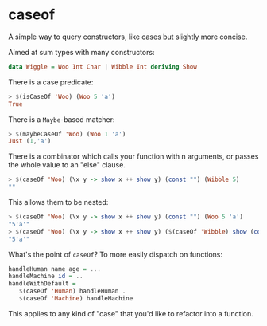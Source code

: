 # caseof

A simple way to query constructors, like cases but slightly more
concise.

Aimed at sum types with many constructors:

``` haskell
data Wiggle = Woo Int Char | Wibble Int deriving Show
```

There is a case predicate:

``` haskell
> $(isCaseOf 'Woo) (Woo 5 'a')
True
```

There is a `Maybe`-based matcher:

``` haskell
> $(maybeCaseOf 'Woo) (Woo 1 'a')
Just (1,'a')
```

There is a combinator which calls your function with n arguments, or
passes the whole value to an "else" clause.

``` haskell
> $(caseOf 'Woo) (\x y -> show x ++ show y) (const "") (Wibble 5)
""
```

This allows them to be nested:

```haskell
> $(caseOf 'Woo) (\x y -> show x ++ show y) (const "") (Woo 5 'a')
"5'a'"
> $(caseOf 'Woo) (\x y -> show x ++ show y) ($(caseOf 'Wibble) show (const "")) (Woo 5 'a')
"5'a'"
```

What's the point of `caseOf`? To more easily dispatch on functions:

```haskell
handleHuman name age = ...
handleMachine id = ..
handleWithDefault =
   $(caseOf 'Human) handleHuman .
   $(caseOf 'Machine) handleMachine
```

This applies to any kind of "case" that you'd like to refactor into a function.
